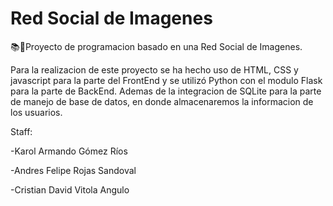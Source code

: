# Red Social de Imagenes

📚📝Proyecto de programacion basado en una Red Social de Imagenes.

Para la realizacion de este proyecto se ha hecho uso de HTML, CSS y javascript para la parte del FrontEnd 
y se utilizó Python con el modulo Flask para la parte de BackEnd. Ademas de la integracion de SQLite para 
la parte de manejo de base de datos, en donde almacenaremos la informacion de los usuarios.



Staff:

-Karol Armando Gómez Ríos

-Andres Felipe Rojas Sandoval

-Cristian David Vitola Angulo

